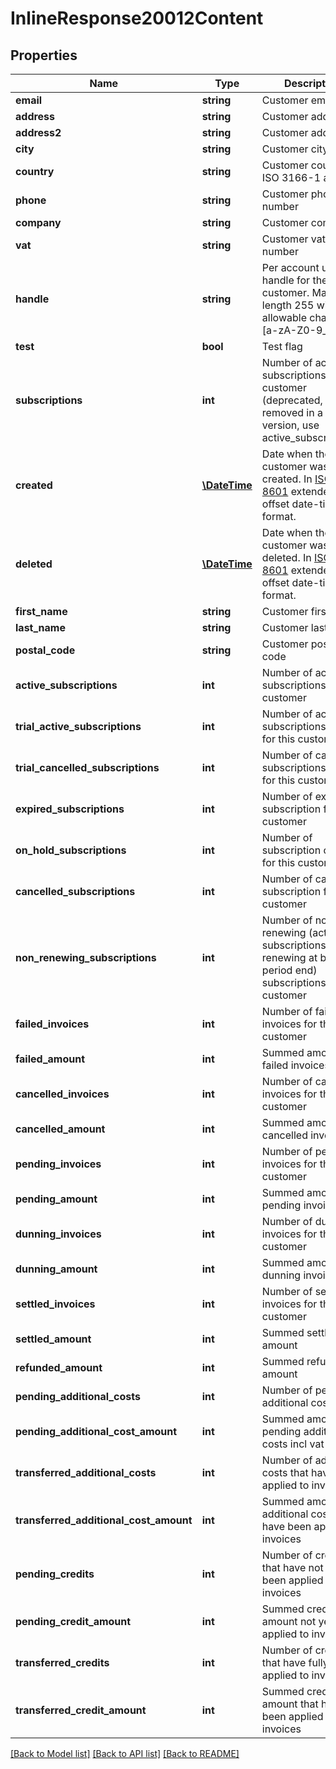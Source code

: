 # InlineResponse20012Content

## Properties
Name | Type | Description | Notes
------------ | ------------- | ------------- | -------------
**email** | **string** | Customer email | [optional] 
**address** | **string** | Customer address | [optional] 
**address2** | **string** | Customer address2 | [optional] 
**city** | **string** | Customer city | [optional] 
**country** | **string** | Customer country in ISO 3166-1 alpha-2 | [optional] 
**phone** | **string** | Customer phone number | [optional] 
**company** | **string** | Customer company | [optional] 
**vat** | **string** | Customer vat number | [optional] 
**handle** | **string** | Per account unique handle for the customer. Max length 255 with allowable characters [a-zA-Z0-9_.-@]. | 
**test** | **bool** | Test flag | [optional] 
**subscriptions** | **int** | Number of active subscriptions for this customer (deprecated, will be removed in a later version, use active_subscriptions) | 
**created** | [**\DateTime**](\DateTime.md) | Date when the customer was created. In [ISO-8601](http://en.wikipedia.org/wiki/ISO_8601) extended offset date-time format. | 
**deleted** | [**\DateTime**](\DateTime.md) | Date when the customer was deleted. In [ISO-8601](http://en.wikipedia.org/wiki/ISO_8601) extended offset date-time format. | [optional] 
**first_name** | **string** | Customer first name | [optional] 
**last_name** | **string** | Customer last name | [optional] 
**postal_code** | **string** | Customer postal code | [optional] 
**active_subscriptions** | **int** | Number of active subscriptions for this customer | 
**trial_active_subscriptions** | **int** | Number of active subscriptions in trial for this customer | 
**trial_cancelled_subscriptions** | **int** | Number of cancelled subscriptions in trial for this customer | 
**expired_subscriptions** | **int** | Number of expired subscription for this customer | 
**on_hold_subscriptions** | **int** | Number of subscription on hold for this customer | 
**cancelled_subscriptions** | **int** | Number of cancelled subscription for this customer | 
**non_renewing_subscriptions** | **int** | Number of non renewing (active subscriptions not renewing at billing period end) subscriptions for this customer | 
**failed_invoices** | **int** | Number of failed invoices for this customer | 
**failed_amount** | **int** | Summed amount for failed invoices | 
**cancelled_invoices** | **int** | Number of cancelled invoices for this customer | 
**cancelled_amount** | **int** | Summed amount for cancelled invoices | 
**pending_invoices** | **int** | Number of pending invoices for this customer | 
**pending_amount** | **int** | Summed amount for pending invoices | 
**dunning_invoices** | **int** | Number of dunning invoices for this customer | 
**dunning_amount** | **int** | Summed amount for dunning invoices | 
**settled_invoices** | **int** | Number of settled invoices for this customer | 
**settled_amount** | **int** | Summed settled amount | 
**refunded_amount** | **int** | Summed refunded amount | 
**pending_additional_costs** | **int** | Number of pending additional costs | 
**pending_additional_cost_amount** | **int** | Summed amount of pending additional costs incl vat | 
**transferred_additional_costs** | **int** | Number of additional costs that have been applied to invoices | 
**transferred_additional_cost_amount** | **int** | Summed amount of additional costs that have been applied to invoices | 
**pending_credits** | **int** | Number of credits that have not fully been applied to invoices | 
**pending_credit_amount** | **int** | Summed credit amount not yet applied to invoices | 
**transferred_credits** | **int** | Number of credits that have fully been applied to invoices | 
**transferred_credit_amount** | **int** | Summed credit amount that have been applied to invoices | 

[[Back to Model list]](../README.md#documentation-for-models) [[Back to API list]](../README.md#documentation-for-api-endpoints) [[Back to README]](../README.md)


